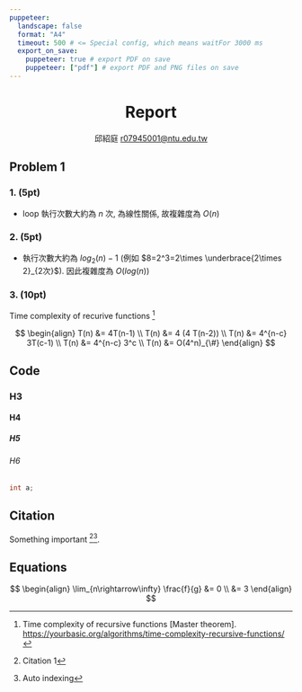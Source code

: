 ```yaml
---
puppeteer:
  landscape: false
  format: "A4"
  timeout: 500 # <= Special config, which means waitFor 3000 ms
  export_on_save:
    puppeteer: true # export PDF on save
    puppeteer: ["pdf"] # export PDF and PNG files on save
---
```

<center>

# Report

邱紹庭
r07945001@ntu.edu.tw

</center>


## Problem 1

### 1. (5pt)

- loop 執行次數大約為 $n$ 次, 為線性關係, 故複雜度為 $O(n)$

### 2. (5pt)

- 執行次數大約為 $log_{2}(n) - 1$ (例如 $8=2^3=2\times \underbrace{2\times 2}_{2次}$). 因此複雜度為 $O(log(n))$ 

### 3. (10pt)

Time complexity of recurive functions [^master]

$$
\begin{align}
  T(n) &= 4T(n-1) \\
  T(n) &= 4 (4 T(n-2)) \\
  T(n) &= 4^{n-c} 3T(c-1) \\
  T(n) &= 4^{n-c} 3^c  \\
  T(n) &= O(4^n)_{\#}
\end{align}
$$



## Code

### H3
#### H4
##### H5
###### H6


```c  {.line-numbers}
int a;
```

## Citation


Something important [^1][^3].

## Equations

$$
\begin{align}
 \lim_{n\rightarrow\infty} \frac{f}{g} &= 0 \\
 &= 3
\end{align}
$$


[^master]: Time complexity of recursive functions [Master theorem]. https://yourbasic.org/algorithms/time-complexity-recursive-functions/

[^1]: Citation 1
[^3]: Auto indexing
